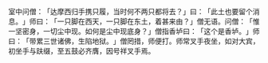 室中问僧：​「达摩西归手携只履，当时何不两只都将去？​」曰：​「此土也要留个消息。​」师曰：​「一只脚在西天，一只脚在东土，着甚来由？​」僧无语。问僧：​「惟一坚密身，一切尘中现。如何是尘中现底身？​」僧指香垆曰：​「这个是香垆。​」师曰：​「带累三世诸佛，生陷地狱。​」僧罔措，师便打。师常叉手夜坐，如对大宾，初坐手与趺缀，至五鼓必齐膺，因号祥叉手焉。